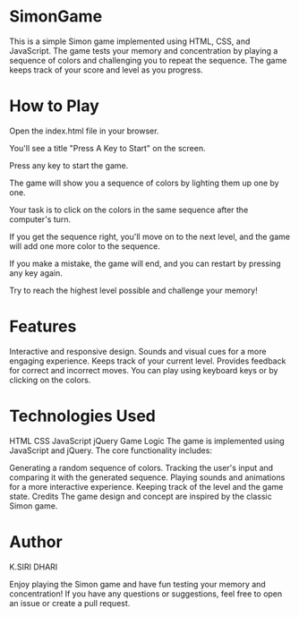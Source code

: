 # SimonGame
This is a simple Simon game implemented using HTML, CSS, and JavaScript. The game tests your memory and concentration by playing a sequence of colors and challenging you to repeat the sequence. The game keeps track of your score and level as you progress.

 # How to Play
Open the index.html file in your browser.

You'll see a title "Press A Key to Start" on the screen.

Press any key to start the game.

The game will show you a sequence of colors by lighting them up one by one.

Your task is to click on the colors in the same sequence after the computer's turn.

If you get the sequence right, you'll move on to the next level, and the game will add one more color to the sequence.

If you make a mistake, the game will end, and you can restart by pressing any key again.

Try to reach the highest level possible and challenge your memory!

# Features
Interactive and responsive design.
Sounds and visual cues for a more engaging experience.
Keeps track of your current level.
Provides feedback for correct and incorrect moves.
You can play using keyboard keys or by clicking on the colors.
# Technologies Used
HTML
CSS
JavaScript
jQuery
Game Logic
The game is implemented using JavaScript and jQuery. The core functionality includes:

Generating a random sequence of colors.
Tracking the user's input and comparing it with the generated sequence.
Playing sounds and animations for a more interactive experience.
Keeping track of the level and the game state.
Credits
The game design and concept are inspired by the classic Simon game.
# Author
K.SIRI DHARI

Enjoy playing the Simon game and have fun testing your memory and concentration! If you have any questions or suggestions, feel free to open an issue or create a pull request.
